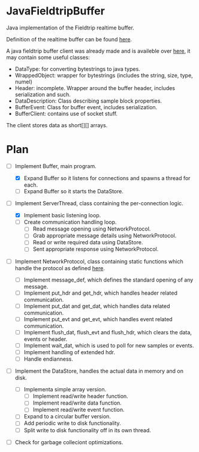 JavaFieldtripBuffer
===================

Java implementation of the Fieldtrip realtime buffer.

Definition of the realtime buffer can be found [here](http://fieldtrip.fcdonders.nl/development/realtime).

A java fieldtrip buffer client was already made and is availeble over [here](https://github.com/jadref/buffer_bci), it may contain some useful classes:

*  DataType: for converting bytestrings to java types.
*  WrappedObject: wrapper for bytestrings (includes the string, size, type, numel)
*  Header: incomplete. Wrapper around the buffer header, includes serialization and such.
*  DataDescription: Class describing sample block properties.
*  BufferEvent: Class for buffer event, includes serialization.
*  BufferClient: contains use of socket stuff.

The client stores data as short[][] arrays.

Plan
==================

- [ ] Implement Buffer, main program.
  - [x] Expand Buffer so it listens for connections and spawns a thread for each.
  - [ ] Expand Buffer so it starts the DataStore.
- [ ] Implement ServerThread, class containing the per-connection logic.
  - [x] Implement basic listening loop.
  - [ ] Create communication handling loop.
    - [ ] Read message opening using NetworkProtocol.
    - [ ] Grab appropriate message details using NetworkProtocol.
    - [ ] Read or write required data using DataStore.
    - [ ] Sent appropriate response using NetworkProtocol. 
- [ ] Implement NetworkProtocol, class containing static functions which handle the protocol as defined [here](http://fieldtrip.fcdonders.nl/development/realtime/buffer_protocol).
  - [ ] Implement message_def, which defines the standard opening of any message.
  - [ ] Implement put\_hdr and get\_hdr, which handles header related communication.
  - [ ] Implement put\_dat and get\_dat, which handles data related communication.
  - [ ] Implement put\_evt and get\_evt, which handles event related communication.
  - [ ] Implement flush\_dat, flush\_evt and flush\_hdr, which clears the data, events or header.
  - [ ] Implement wait_dat, which is used to poll for new samples or events.
  - [ ] Implement handling of extended hdr.
  - [ ] Handle endianness.
- [ ] Implement the DataStore, handles the actual data in memory and on disk.
  - [ ] Implementa simple array version.
    - [ ] Implement read/write header function.
    - [ ] Implement read/write data function.
    - [ ] Implement read/write event function.
  - [ ] Expand to a circular buffer version.
  - [ ] Add periodic write to disk functionality.
  - [ ] Split write to disk functionality off in its own thread.
- [ ] Check for garbage colleciont optimizations.


